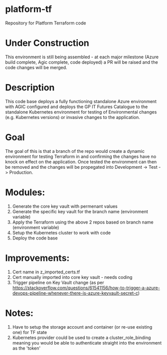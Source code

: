 # platform-tf
Repository for Platform Terraform code

# Under Construction

This environment is still being assembled - at each major milestone (Azure build complete, Agic complete, code deployed) a PR will be raised and the code changes will be merged.

# Description

This code base deploys a fully functioning standalone Azure environment with AGIC configured and deploys the GP IT Futures Catalogue to the standalone Kubernetes environment for testing of Environmental changes (e.g. Kubernetes versions) or invasive changes to the application. 

# Goal

The goal of this is that a branch of the repo would create a dynamic environment for testing Terraform in and confirming the changes have no knock on effect on the application. Once tested the environment can then be removed and the changes will be propegated into Development -> Test -> Production. 

# Modules:
1) Generate the core key vault with permenant values
2) Generate the specific key vault for the branch name (environment variable)
3) Apply the Terraform using the above 2 repos based on branch name (environment variable)
4) Setup the Kubernetes cluster to work with code
5) Deploy the code base

# Improvements:
1) Cert name in z_imported_certs.tf
2) Cert manually imported into core key vault - needs coding
3) Trigger pipeline on Key Vault change (as per https://stackoverflow.com/questions/61541156/how-to-trigger-a-azure-devops-pipeline-whenever-there-is-azure-keyvault-secret-c)

# Notes: 
1) Have to setup the storage account and container (or re-use existing one) for TF state
2) Kubernetes provider could be used to create a cluster_role_binding meaning you would be able to authenticate straight into the environment as the 'token'
